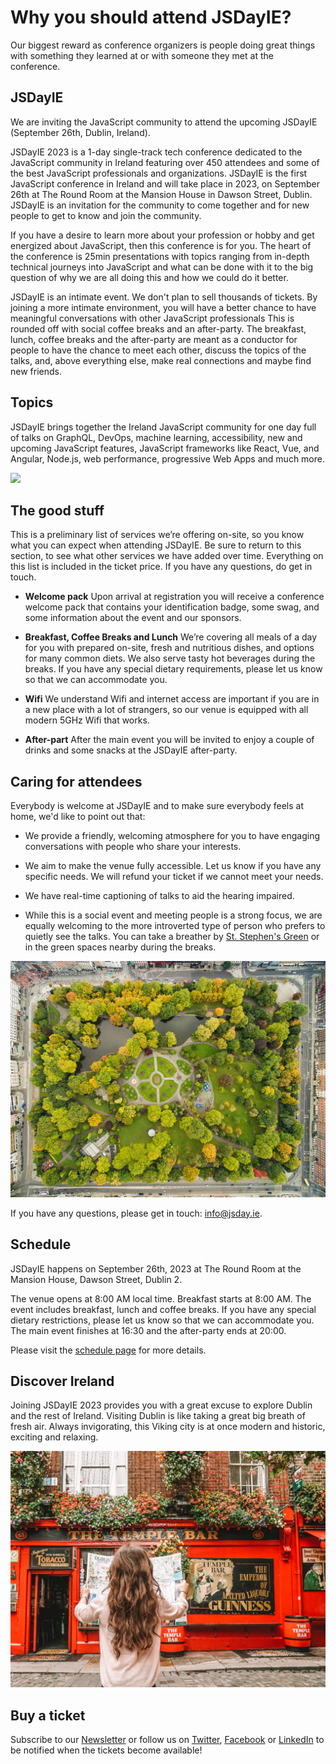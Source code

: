 # Why you should attend JSDayIE?

Our biggest reward as conference organizers is people doing great things with something they learned at or with someone they met at the conference.

## JSDayIE

We are inviting the JavaScript community to attend the upcoming JSDayIE (September 26th, Dublin, Ireland).

JSDayIE 2023 is a 1-day single-track tech conference dedicated to the JavaScript community in Ireland featuring over 450 attendees and some of the best JavaScript professionals and organizations. JSDayIE is the first JavaScript conference in Ireland and will take place in 2023, on September 26th at The Round Room at the Mansion House in Dawson Street, Dublin. JSDayIE is an invitation for the community to come together and for new people to get to know and join the community.

If you have a desire to learn more about your profession or hobby and get energized about JavaScript, then this conference is for you. The heart of the conference is 25min presentations with topics ranging from in-depth technical journeys into JavaScript and what can be done with it to the big question of why we are all doing this and how we could do it better. 

JSDayIE is an intimate event. We don't plan to sell thousands of tickets. By joining a more intimate environment, you will have a better chance to have meaningful conversations with other JavaScript professionals This is rounded off with social coffee breaks and an after-party. The breakfast, lunch, coffee breaks and the after-party are meant as a conductor for people to have the chance to meet each other, discuss the topics of the talks, and, above everything else, make real connections and maybe find new friends.

## Topics

JSDayIE brings together the Ireland JavaScript community for one day full of talks on GraphQL, DevOps, machine learning, accessibility, new and upcoming JavaScript features, JavaScript frameworks like React, Vue, and Angular, Node.js, web performance, progressive Web Apps and much more.

![](/media/js_galaxy_2023.png)

## The good stuff

This is a preliminary list of services we’re offering on-site, so you know what you can expect when attending JSDayIE. Be sure to return to this section, to see what other services we have added over time. Everything on this list is included in the ticket price. If you have any questions, do get in touch.

- **Welcome pack** Upon arrival at registration you will receive a conference welcome pack that contains your identification badge, some swag, and some information about the event and our sponsors.

- **Breakfast, Coffee Breaks and Lunch** We’re covering all meals of a day for you with prepared on-site, fresh and nutritious dishes, and options for many common diets. We also serve tasty hot beverages during the breaks. If you have any special dietary requirements, please let us know so that we can accommodate you.

- **Wifi** We understand Wifi and internet access are important if you are in a new place with a lot of strangers, so our venue is equipped with all modern 5GHz Wifi that works.

- **After-part** After the main event you will be invited to enjoy a couple of drinks and some snacks at the JSDayIE after-party.

## Caring for attendees

Everybody is welcome at JSDayIE and to make sure everybody feels at home, we'd like to point out that:

- We provide a friendly, welcoming atmosphere for you to have engaging conversations with people who share your interests.

- We aim to make the venue fully accessible. Let us know if you have any specific needs. We will refund your ticket if we cannot meet your needs.

- We have real-time captioning of talks to aid the hearing impaired.

- While this is a social event and meeting people is a strong focus, we are equally welcoming to the more introverted type of person who prefers to quietly see the talks. You can take a breather by [St. Stephen's Green](https://en.wikipedia.org/wiki/St_Stephen%27s_Green) or in the green spaces nearby during the breaks.

![St Stephen's Green](/media/st_stephens_green.jpg)

If you have any questions, please get in touch: [info@jsday.ie](mailto:info@jsday.ie).

## Schedule

JSDayIE happens on September 26th, 2023 at The Round Room at the Mansion House, Dawson Street, Dublin 2.

The venue opens at 8:00 AM local time. Breakfast starts at 8:00 AM. The event includes breakfast, lunch and coffee breaks. If you have any special dietary restrictions, please let us know so that we can accommodate you. The main event finishes at 16:30 and the after-party ends at 20:00.

Please visit the [schedule page](/schedule) for more details.

## Discover Ireland

Joining JSDayIE 2023 provides you with a great excuse to explore Dublin and the rest of Ireland. Visiting Dublin is like taking a great big breath of fresh air. Always invigorating, this  Viking city is at once modern and historic, exciting and relaxing.

![](/media/dublin.jpg)

## Buy a ticket

Subscribe to our [Newsletter](/newsletter) or follow us on [Twitter](https://twitter.com/JSDayIE), [Facebook](https://www.facebook.com/Jsdayie-336263463661254) or [LinkedIn](https://www.linkedin.com/company/jsdayie/) to be notified when the tickets become available!
